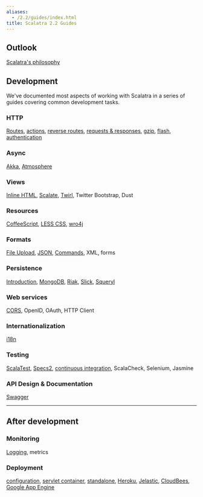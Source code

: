 ```yaml
---
aliases:
  - /2.2/guides/index.html
title: Scalatra 2.2 Guides
---
```


## Outlook

[Scalatra's philosophy](scalatra-philosophy.html)

## Development

We've documented most aspects of working with Scalatra in a series of guides
covering common development tasks.

### HTTP
[Routes](http/routes.html), [actions](http/actions.html), [reverse routes](http/reverse-routes.html), [requests & responses](http/requests-and-responses.html), [gzip](http/gzip.html), [flash](http/flash.html), [authentication](http/authentication.html)

### Async
[Akka](async/akka.html), [Atmosphere](async/atmosphere.html)

### Views
[Inline HTML](views/inline-html.html), [Scalate](views/scalate.html),
[Twirl](views/twirl.html), Twitter Bootstrap, Dust

### Resources
[CoffeeScript](resources/coffeescript.html), [LESS CSS](resources/less-css.html),
[wro4j](resources/wro4j.html)

### Formats
[File Upload](formats/upload.html), [JSON](formats/json.html), [Commands](formats/commands.html), XML, forms

### Persistence
[Introduction](persistence/introduction.html), [MongoDB](persistence/mongodb.html), [Riak](persistence/riak.html), [Slick](persistence/slick.html), [Squeryl](persistence/squeryl.html)

### Web services
[CORS](web-services/cors.html), OpenID, OAuth, HTTP Client

### Internationalization
[i18n](internationalization.html)

### Testing
[ScalaTest](testing/scalatest.html), [Specs2](testing/specs2.html),
[continuous integration](testing/continuous-integration.html),
ScalaCheck, Selenium, Jasmine

### API Design & Documentation
[Swagger](swagger.html)

<hr />

## After development

### Monitoring
[Logging](monitoring/logging.html), metrics

### Deployment
[configuration](deployment/configuration.html),
[servlet container](deployment/servlet-container.html),
[standalone](deployment/standalone.html),
[Heroku](deployment/heroku.html), [Jelastic](deployment/jelastic.html),
[CloudBees](deployment/cloudbees.html),
[Google App Engine](deployment/google-app-engine.html)
